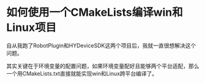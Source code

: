# 如何使用一个CMakeLists编译win和Linux项目

自从我跑了RobotPlugin和HYDeviceSDK这两个项目后，我就一直很想解决这个问题。

其实关键在于环境变量的配置问题，如果环境变量配好且能够两个平台适配，那么一个用CMakeLists.txt直接就能实现win和Linux跨平台编译了。
